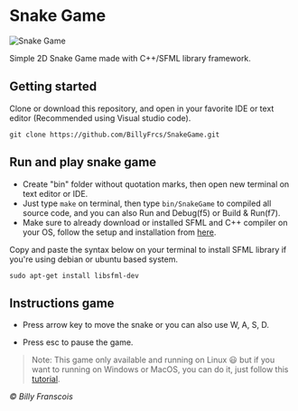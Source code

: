 # Snake Game

![Snake Game](https://github.com/BillyFrcs/SnakeGame/blob/master/assets/example/SnakeGameSample.png)

Simple 2D Snake Game made with C++/SFML library framework.

## Getting started

Clone or download this repository, and open in your favorite IDE or text editor (Recommended using Visual studio code).

```
git clone https://github.com/BillyFrcs/SnakeGame.git
```

## Run and play snake game

- Create "bin" folder without quotation marks, then open new terminal on text editor or IDE.
- Just type `make` on terminal, then type `bin/SnakeGame` to compiled all source code, and you can also Run and Debug(f5) or Build & Run(f7).
- Make sure to already download or installed SFML and C++ compiler on your OS, follow the setup and installation from [here](https://www.sfml-dev.org/tutorials/2.5/start-linux.php).

Copy and paste the syntax below on your terminal to install SFML library if you're using debian or ubuntu based system.

```
sudo apt-get install libsfml-dev
```

## Instructions game

- Press arrow key to move the snake or you can also use W, A, S, D.

- Press esc to pause the game.

> Note: This game only available and running on Linux 😃 but if you want to running on Windows or MacOS, you can do it, just follow this [tutorial](https://www.sfml-dev.org/tutorials/2.5/).

<i>© Billy Franscois</i>
